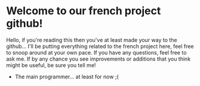 # Welcome to our french project github!

Hello, if you're reading this then you've at least made your way to the github...
I'll be putting everything related to the french project here, feel free to snoop around at your own pace.
If you have any questions, feel free to ask me. If by any chance you see improvements or additions that you think might be useful, be sure you tell me!

- The main programmer... at least for now ;(
